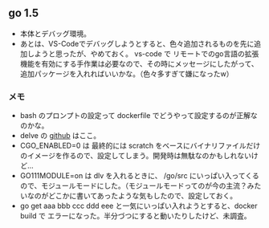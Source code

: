 ## go 1.5
- 本体とデバッグ環境。
- あとは、VS-Codeでデバッグしようとすると、色々追加されるものを先に追加しようと思ったが、やめておく。
vs-code で リモートでのgo言語の拡張機能を有効にする手作業は必要なので、その時にメッセージにしたがって、追加パッケージを入れればいいかな。（色々多すぎて嫌になったw）

### メモ
- bash のプロンプトの設定って dockerfile でどうやって設定するのが正解なのかな。
- delve の [github](https://github.com/go-delve) はここ。
- CGO_ENABLED=0 は 最終的には scratch をベースにバイナリファイルだけのイメージを作るので、設定してしまう。開発時は無駄なのかもしれないけど...
- GO111MODULE=on は dlv を入れるときに、 /go/src にいっぱい入ってくるので、モジュールモードにした。（モジュールモードってのが今の主流？みたいなのがどこかに書いてあったような気もしたので、設定しておく。
- go get aaa bbb ccc ddd eee と一気にいっぱい入れようとすると、docker build で エラーになった。半分づつにすると動いたりしたけど、未調査。